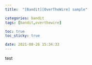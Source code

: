 ```yaml
---
title:  "[Bandit][OverTheWire] sample"

categories: bandit
tags: [bandit,overthewire]

toc: true
toc_sticky: true

date: 2021-08-26 15:34:33
---
```


test